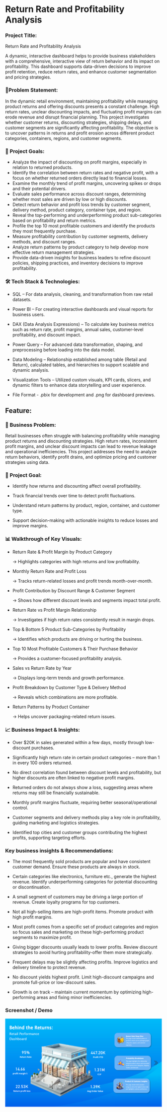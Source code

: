 # Return Rate and Profitability Analysis
### Project Title:
Return Rate and Profitability Analysis

A dynamic, interactive dashboard helps to provide business stakeholders with a comprehensive, interactive view of return behavior and its impact on profitability. This dashboard supports data-driven decisions to improve profit retention, reduce return rates, and enhance customer segmentation and pricing strategies.

### 🧩Problem Statement:
In the dynamic retail environment, maintaining profitability while managing product returns and offering discounts presents a constant challenge. High return rates, unclear discounting impacts, and fluctuating profit margins can erode revenue and disrupt financial planning. This project investigates whether customer returns, discounting strategies, shipping delays, and customer segments are significantly affecting profitability. The objective is to uncover patterns in returns and profit erosion across different product categories, containers, regions, and customer segments.

### 🎯 Project Goals:
* Analyze the impact of discounting on profit margins, especially in relation to returned products.
* Identify the correlation between return rates and negative profit, with a focus on whether returned orders directly lead to financial losses.
* Examine the monthly trend of profit margins, uncovering spikes or drops and their potential drivers.
* Evaluate sales performance across discount ranges, determining whether most sales are driven by low or high discounts.
* Detect return behavior and profit loss trends by customer segment, delivery method, product category, container type, and region.
* Reveal the top-performing and underperforming product sub-categories based on profitability and return metrics.
* Profile the top 10 most profitable customers and identify the products they most frequently purchase.
* Measure profitability contribution by customer segments, delivery methods, and discount ranges.
* Analyze return patterns by product category to help develop more effective return management strategies.
* Provide data-driven insights for business leaders to refine discount policies, shipping practices, and inventory decisions to improve profitability.

### 🛠 Tech Stack & Technologies:
* SQL – For data analysis, cleaning, and transformation from raw retail datasets.

* Power BI – For creating interactive dashboards and visual reports for business users.

* DAX (Data Analysis Expressions) – To calculate key business metrics such as return rate, profit margins, annual sales, customer-level profitability, and discount impact.

* Power Query – For advanced data transformation, shaping, and preprocessing before loading into the data model.

* Data Modeling – Relationship established among table (Retail and Return), calculated tables, and hierarchies to support scalable and dynamic analysis.

* Visualization Tools – Utilized custom visuals, KPI cards, slicers, and dynamic filters to enhance data storytelling and user experience.

* File Format - .pbix for development and .png for dashboard previews.

## Feature:
### 🧩 Business Problem:
Retail businesses often struggle with balancing profitability while managing product returns and discounting strategies. High return rates, inconsistent profit margins, and unclear discount impacts can lead to revenue leakage and operational inefficiencies. This project addresses the need to analyze return behaviors, identify profit drains, and optimize pricing and customer strategies using data.

### 🎯 Project Goal:
* Identify how returns and discounting affect overall profitability.

* Track financial trends over time to detect profit fluctuations.

* Understand return patterns by product, region, container, and customer type.

* Support decision-making with actionable insights to reduce losses and improve margins.

### 📊 Walkthrough of Key Visuals:
* Return Rate & Profit Margin by Product Category
  
  → Highlights categories with high returns and low profitability.

* Monthly Return Rate and Profit Loss
  
  → Tracks return-related losses and profit trends month-over-month.

* Profit Contribution by Discount Range & Customer Segment
  
  → Shows how different discount levels and segments impact total profit.

* Return Rate vs Profit Margin Relationship
  
  → Investigates if high return rates consistently result in margin drops.

* Top & Bottom 5 Product Sub-Categories by Profitability
  
  → Identifies which products are driving or hurting the business.

* Top 10 Most Profitable Customers & Their Purchase Behavior
  
  → Provides a customer-focused profitability analysis.

* Sales vs Return Rate by Year
  
  → Displays long-term trends and growth performance.

* Profit Breakdown by Customer Type & Delivery Method
  
  → Reveals which combinations are more profitable.

* Return Patterns by Product Container
  
  → Helps uncover packaging-related return issues.

### 📈 Business Impact & Insights:
* Over $20K in sales generated within a few days, mostly through low-discount purchases.

* Significantly high return rate in certain product categories – more than 1 in every 100 orders returned.

* No direct correlation found between discount levels and profitability, but higher discounts are often linked to negative profit margins.

* Returned orders do not always show a loss, suggesting areas where returns may still be financially sustainable.

* Monthly profit margins fluctuate, requiring better seasonal/operational control.

* Customer segments and delivery methods play a key role in profitability, guiding marketing and logistics strategies.

* Identified top cities and customer groups contributing the highest profits, supporting targeting efforts.

### Key business insights & Recommendations​:
* The most frequently sold products are popular and have consistent customer demand. Ensure these products are always in stock.​

* Certain categories like electronics, furniture etc., generate the highest revenue. Identify underperforming categories for potential discounting or discontinuation.​

* A small segment of customers may be driving a large portion of revenue. Create loyalty programs for top customers.​

* Not all high-selling items are high-profit items. Promote product with high profit margins.​

* Most profit comes from a specific set of product categories and region so focus sales and marketing on these high-performing product segments to maximize profit.​

* Giving bigger discounts usually leads to lower profits. Review discount strategies to avoid hurting profitability-offer them more strategically.​

* Frequent delays may be slightly affecting profits. Improve logistics and delivery timeline to protect revenue.​

* No discount yields highest profit. Limit high-discount campaigns and promote full-price or low-discount sales.​

* Growth is on track – maintain current momentum by optimizing high-performing areas and fixing minor inefficiencies.​

### Screenshot / Demo
![Dashboard Preview](https://github.com/Chaitra-VL-11/Return-Rate-and-Profitability-Analysis/blob/main/Snapshot%20of%20the%20dashboard.png)

​


